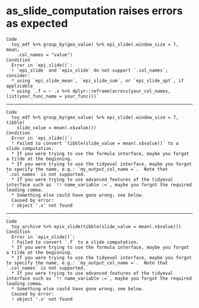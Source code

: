 # as_slide_computation raises errors as expected

    Code
      toy_edf %>% group_by(geo_value) %>% epi_slide(.window_size = 7, mean,
        .col_names = "value")
    Condition
      Error in `epi_slide()`:
      ! `epi_slide` and `epix_slide` do not support `.col_names`; consider:
      * using `epi_slide_mean`, `epi_slide_sum`, or `epi_slide_opt`, if applicable
      * using `.f = ~ .x %>% dplyr::reframe(across(your_col_names, list(your_func_name = your_func)))`

---

    Code
      toy_edf %>% group_by(geo_value) %>% epi_slide(.window_size = 7, tibble(
        slide_value = mean(.x$value)))
    Condition
      Error in `epi_slide()`:
      ! Failed to convert `tibble(slide_value = mean(.x$value))` to a slide computation.
      * If you were trying to use the formula interface, maybe you forgot a tilde at the beginning.
      * If you were trying to use the tidyeval interface, maybe you forgot to specify the name, e.g.: `my_output_col_name =`.  Note that `.col_names` is not supported.
      * If you were trying to use advanced features of the tidyeval interface such as `!! name_variable :=`, maybe you forgot the required leading comma.
      * Something else could have gone wrong; see below.
      Caused by error:
      ! object '.x' not found

---

    Code
      toy_archive %>% epix_slide(tibble(slide_value = mean(.x$value)))
    Condition
      Error in `epix_slide()`:
      ! Failed to convert `.f` to a slide computation.
      * If you were trying to use the formula interface, maybe you forgot a tilde at the beginning.
      * If you were trying to use the tidyeval interface, maybe you forgot to specify the name, e.g.: `my_output_col_name =`.  Note that `.col_names` is not supported.
      * If you were trying to use advanced features of the tidyeval interface such as `!! name_variable :=`, maybe you forgot the required leading comma.
      * Something else could have gone wrong; see below.
      Caused by error:
      ! object '.x' not found


